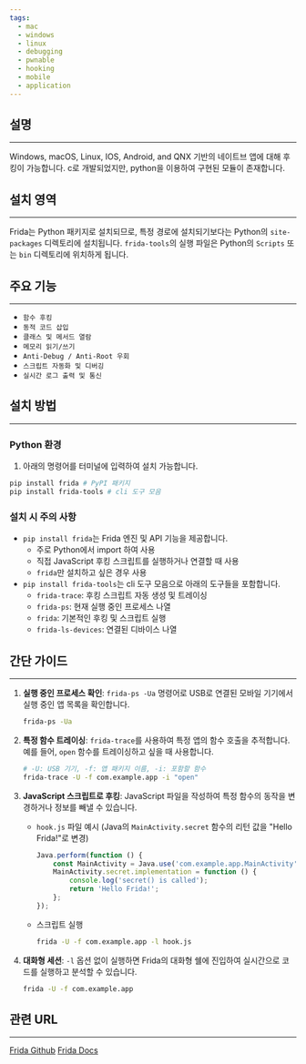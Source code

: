 ```yaml
---
tags:
  - mac
  - windows
  - linux
  - debugging
  - pwnable
  - hooking
  - mobile
  - application
---
```

## 설명
---
Windows, macOS, Linux, IOS, Android, and QNX 기반의 네이트브 앱에 대해 후킹이 가능합니다. c로 개발되었지만, python을 이용하여 구현된 모듈이 존재합니다.

## 설치 영역
---
Frida는 Python 패키지로 설치되므로, 특정 경로에 설치되기보다는 Python의 `site-packages` 디렉토리에 설치됩니다. `frida-tools`의 실행 파일은 Python의 `Scripts` 또는 `bin` 디렉토리에 위치하게 됩니다.

## 주요 기능
---
- `함수 후킹`
- `동적 코드 삽입`
- `클래스 및 메서드 열람`
- `메모리 읽기/쓰기`
- `Anti-Debug / Anti-Root 우회`
- `스크립트 자동화 및 디버깅`
- `실시간 로그 출력 및 통신`

## 설치 방법
---
### Python 환경
1. 아래의 명령어를 터미널에 입력하여 설치 가능합니다.
```sh
pip install frida # PyPI 패키지
pip install frida-tools # cli 도구 모음
```

### 설치 시 주의 사항
- `pip install frida`는 Frida 엔진 및 API 기능을 제공합니다.
	- 주로 Python에서 import 하여 사용
	- 직접 JavaScript 후킹 스크립트를 실행하거나 연결할 때 사용
	- `frida`만 설치하고 싶은 경우 사용
- `pip install frida-tools`는 cli 도구 모음으로 아래의 도구들을 포함합니다.
	- `frida-trace`: 후킹 스크립트 자동 생성 및 트레이싱
	- `frida-ps`: 현재 실행 중인 프로세스 나열
	- `frida`: 기본적인 후킹 및 스크립트 실행
	- `frida-ls-devices`: 연결된 디바이스 나열

## 간단 가이드
---
1.  **실행 중인 프로세스 확인**: `frida-ps -Ua` 명령어로 USB로 연결된 모바일 기기에서 실행 중인 앱 목록을 확인합니다.
    ```sh
    frida-ps -Ua
    ```

2.  **특정 함수 트레이싱**: `frida-trace`를 사용하여 특정 앱의 함수 호출을 추적합니다. 예를 들어, `open` 함수를 트레이싱하고 싶을 때 사용합니다.
    ```sh
    # -U: USB 기기, -f: 앱 패키지 이름, -i: 포함할 함수
    frida-trace -U -f com.example.app -i "open"
    ```

3.  **JavaScript 스크립트로 후킹**: JavaScript 파일을 작성하여 특정 함수의 동작을 변경하거나 정보를 빼낼 수 있습니다.
    *   `hook.js` 파일 예시 (Java의 `MainActivity.secret` 함수의 리턴 값을 "Hello Frida!"로 변경)
        ```javascript
        Java.perform(function () {
            const MainActivity = Java.use('com.example.app.MainActivity');
            MainActivity.secret.implementation = function () {
                console.log('secret() is called');
                return 'Hello Frida!';
            };
        });
        ```
    *   스크립트 실행
        ```sh
        frida -U -f com.example.app -l hook.js
        ```

4.  **대화형 세션**: `-l` 옵션 없이 실행하면 Frida의 대화형 쉘에 진입하여 실시간으로 코드를 실행하고 분석할 수 있습니다.
    ```sh
    frida -U -f com.example.app
    ```

## 관련 URL
---
[Frida Github](https://github.com/frida/frida/releases)
[Frida Docs](https://frida.re/)
